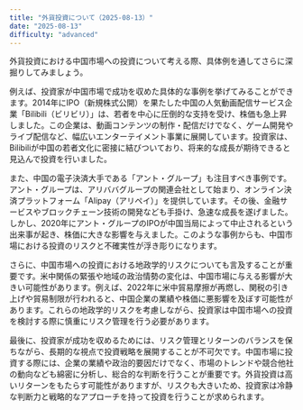 ```yaml
---
title: "外貨投資について（2025-08-13）"
date: "2025-08-13"
difficulty: "advanced"
---
```


外貨投資における中国市場への投資について考える際、具体例を通してさらに深掘りしてみましょう。

例えば、投資家が中国市場で成功を収めた具体的な事例を挙げてみることができます。2014年にIPO（新規株式公開）を果たした中国の人気動画配信サービス企業「Bilibili（ビリビリ）」は、若者を中心に圧倒的な支持を受け、株価も急上昇しました。この企業は、動画コンテンツの制作・配信だけでなく、ゲーム開発やライブ配信など、幅広いエンターテイメント事業に展開しています。投資家は、Bilibiliが中国の若者文化に密接に結びついており、将来的な成長が期待できると見込んで投資を行いました。

また、中国の電子決済大手である「アント・グループ」も注目すべき事例です。アント・グループは、アリババグループの関連会社として始まり、オンライン決済プラットフォーム「Alipay（アリペイ）」を提供しています。その後、金融サービスやブロックチェーン技術の開発なども手掛け、急速な成長を遂げました。しかし、2020年にアント・グループのIPOが中国当局によって中止されるという出来事が起き、株価に大きな影響を与えました。このような事例からも、中国市場における投資のリスクと不確実性が浮き彫りになります。

さらに、中国市場への投資における地政学的リスクについても言及することが重要です。米中関係の緊張や地域の政治情勢の変化は、中国市場に与える影響が大きい可能性があります。例えば、2022年に米中貿易摩擦が再燃し、関税の引き上げや貿易制限が行われると、中国企業の業績や株価に悪影響を及ぼす可能性があります。これらの地政学的リスクを考慮しながら、投資家は中国市場への投資を検討する際に慎重にリスク管理を行う必要があります。

最後に、投資家が成功を収めるためには、リスク管理とリターンのバランスを保ちながら、長期的な視点で投資戦略を展開することが不可欠です。中国市場に投資する際には、企業の業績や政治的要因だけでなく、市場のトレンドや競合他社の動向なども綿密に分析し、総合的な判断を行うことが重要です。外貨投資は高いリターンをもたらす可能性がありますが、リスクも大きいため、投資家は冷静な判断力と戦略的なアプローチを持って投資を行うことが求められます。
